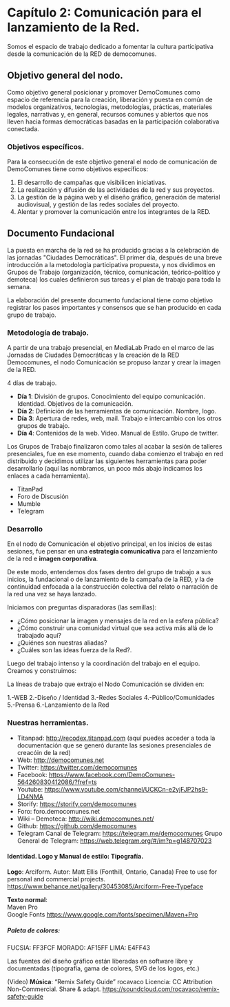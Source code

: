# Capítulo 2: Comunicación para el lanzamiento de la Red.


Somos el espacio de trabajo dedicado a fomentar la cultura participativa desde la comunicación de la RED de democomunes.  

## Objetivo general del nodo. 

Como objetivo general posicionar y promover DemoComunes como espacio de referencia para la creación,  liberación y puesta en común de modelos organizativos, tecnologías, metodologías,  prácticas, materiales legales, narrativas y, en general, recursos  comunes y abiertos que nos lleven hacia formas democráticas basadas en  la participación colaborativa conectada.  

### Objetivos específicos.

Para la consecución de este objetivo general el nodo de comunicación de DemoComunes tiene como objetivos específicos:

1. El desarrollo de campañas que visibilicen iniciativas.
2. La realización y difusión de las actividades de la red y sus proyectos.
3. La gestión de la página web y el diseño gráfico, generación de material audiovisual, y gestión de las redes sociales del proyecto.  
4. Alentar y promover la comunicación entre los integrantes de la RED.

## Documento Fundacional

La puesta en marcha de la  red se ha producido gracias a la celebración de las jornadas "Ciudades  Democráticas". El primer día, después de una breve introducción a la  metodología participativa propuesta, y nos dividimos en Grupos de Trabajo (organización, técnico,  comunicación, teórico-político y demoteca) los cuales definieron  sus tareas y el plan de trabajo para toda la semana. 
 
La elaboración del presente documento fundacional tiene como objetivo registrar los pasos importantes y consensos que se han producido en cada grupo de trabajo.

### Metodología de trabajo.

A partir de una trabajo presencial, en MediaLab Prado en el marco de las Jornadas de Ciudades Democráticas y la creación de la RED Democomunes, el nodo Comunicación se propuso lanzar y crear la imagen de la RED.  

4 días de trabajo.

* **Día 1**: División de grupos. Conocimiento del equipo comunicación. Identidad.  Objetivos de la comunicación.
* **Día 2**: Definición de las herramientas de comunicación. Nombre, logo.  
* **Día 3**: Apertura de redes, web, mail. Trabajo e intercambio con los otros grupos de trabajo.  
* **Día 4**: Contenidos de la web. Video. Manual de Estilo. Grupo de twitter.  

Los Grupos de Trabajo finalizaron como tales al acabar la sesión de talleres presenciales, fue en ese momento, cuando daba comienzo el trabajo en red distribuido y decidimos utilizar las siguientes herramientas para poder desarrollarlo (aquí las nombramos, un poco más abajo indicamos los enlaces a cada herramienta).

   * TitanPad
   * Foro de Discusión
   * Mumble
   * Telegram


### Desarrollo

En el nodo de Comunicación el objetivo principal, en los inicios de estas sesiones, fue pensar en una **estrategia comunicativa** para el lanzamiento de la red e **imagen corporativa**.

De este modo, entendemos dos fases dentro del grupo de trabajo a sus inicios, la fundacional o de lanzamiento de la campaña de la RED, y la de continuidad enfocada a la construcción colectiva del relato o narración de la red una vez se haya lanzado.  

Iniciamos con preguntas disparadoras (las semillas):

* ¿Cómo posicionar la imagen y mensajes de la red en la esfera pública?
* ¿Cómo construir una comunidad virtual que sea activa más allá de lo trabajado aquí?
* ¿Quiénes son nuestras aliadas?
* ¿Cuáles son las ideas fuerza de la Red?.

Luego del trabajo intenso y la coordinación del trabajo en el equipo. Creamos y construimos:  

La líneas de trabajo que extrajo el Nodo Comunicación se dividen en: 

1.-WEB
2.-Diseño / Identidad
3.-Redes Sociales
4.-Público/Comunidades
5.-Prensa
6.-Lanzamiento de la Red

### Nuestras herramientas.  

* Titanpad: http://recodex.titanpad.com (aquí puedes acceder a toda la documentación que se generó durante las sesiones presenciales de creacóin de la red)  
* Web: http://democomunes.net
* Twitter: https://twitter.com/democomunes
* Facebook: https://www.facebook.com/DemoComunes-564260830412086/?fref=ts
* Youtube: https://www.youtube.com/channel/UCKCn-e2yjFJP2hs9-LD4NMA  
* Storify: https://storify.com/democomunes
* Foro: foro.democomunes.net
* Wiki – Demoteca:  http://wiki.democomunes.net/
* Github: https://github.com/democomunes
* Telegram
Canal de Telegram: https://telegram.me/democomunes
Grupo General de Telegram:  https://web.telegram.org/#/im?p=g148707023 

#### Identidad. Logo y Manual de estilo: Tipografía.

**Logo**:
Arciform.
Autor: Matt Ellis (Fonthill, Ontario, Canada)
Free to use for personal and commercial projects.
https://www.behance.net/gallery/30453085/Arciform-Free-Typeface

**Texto normal**:  
Maven Pro  
Google Fonts
https://www.google.com/fonts/specimen/Maven+Pro

##### Paleta de colores:

FUCSIA: FF3FCF
MORADO: AF15FF
LIMA: E4FF43

Las fuentes del diseño gráfico están liberadas en software libre y  documentadas (tipografía, gama de colores, SVG de los logos,  etc.)

(Video)
**Música**:
“Remix Safety Guide”
rocavaco
Licencia: CC Attribution Non-Commercial. Share & adapt.
https://soundcloud.com/rocavaco/remix-safety-guide





